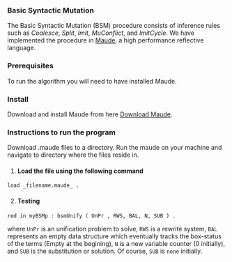 ### Basic Syntactic Mutation ###


The Basic Syntactic Mutation (BSM) procedure consists of inference rules such as *Coalesce*, *Split*, *Imit*, *MuConflict*, and *ImitCycle*. We have implemented the procedure in [Maude](http://maude.cs.illinois.edu/), a high performance reflective language.


### Prerequisites ###
To run the algorithm you will need to have installed Maude. 

### Install ###
Download and install Maude from here [Download Maude](http://maude.cs.illinois.edu/w/index.php?title=The_Maude_System).

### Instructions to run the program ###
Download .maude files to a directory. Run the maude on your machine and navigate to directory where the files reside in. 

1. #### Load the file using the following command ####

 ``` load _filename.maude_ . ```

2. #### Testing ####

 ```red in myBSMp : bsmUnify ( UnPr , RWS, BAL, N, SUB ) .```
 
 where ```UnPr``` is an unification problem to solve, ```RWS``` is a rewrite system, ```BAL``` represents an empty data structure which eventually tracks the box-status of the terms (Empty at the begining), ``N`` is a new variable counter (0 initially), and ``SUB`` is the substitution or solution. Of course, ``SUB`` is ``none`` initially.

